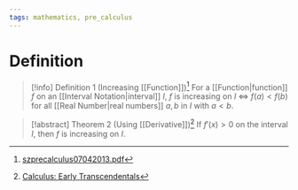 ```yaml
---
tags: mathematics, pre_calculus
---
```


# Definition

> [!info] Definition 1 (Increasing [[Function]])[^1]
> For a [[Function|function]] $f$ on an [[Interval Notation|interval]] $I$, $f$ is increasing on $I$ $\iff$ $f(a) < f(b)$ for all [[Real Number|real numbers]] $a, b$ in $I$ with $a < b$.

> [!abstract] Theorem 2 (Using [[Derivative]])[^2]
> If $f'(x) > 0$ on the interval $I$, then $f$ is increasing on $I$.

[^1]: [szprecalculus07042013.pdf](zotero://open-pdf/library/items/J3667KH4?page=113)
[^2]: [Calculus: Early Transcendentals](zotero://open-pdf/library/items/EEFDQ9Y5?page=325)